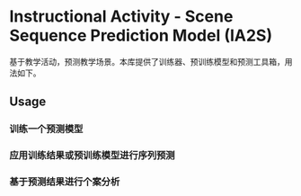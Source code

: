 # Instructional Activity - Scene Sequence Prediction Model (IA2S)
基于教学活动，预测教学场景。本库提供了训练器、预训练模型和预测工具箱，用法如下。
## Usage
### 训练一个预测模型
### 应用训练结果或预训练模型进行序列预测
### 基于预测结果进行个案分析
